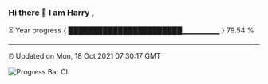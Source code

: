 ### Hi there 👋 I am Harry , 

⏳ Year progress { ███████████████████████▁▁▁▁▁▁▁ } 79.54 %

---

⏰ Updated on Mon, 18 Oct 2021 07:30:17 GMT

![Progress Bar CI](https://github.com/duykhang68/duykhang68/workflows/Progress%20Bar%20CI/badge.svg)
